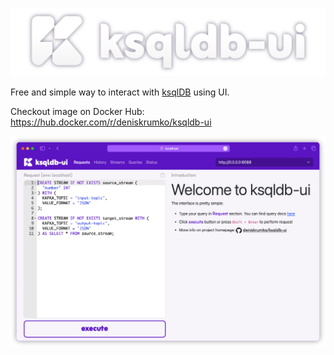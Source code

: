 ![ksqldb-ui](https://github.com/deniskrumko/ksqldb-ui/blob/master/src/static/images/full_logo_readme.png?raw=true)

Free and simple way to interact with [ksqlDB](https://ksqldb.io/) using UI.

Checkout image on Docker Hub: https://hub.docker.com/r/deniskrumko/ksqldb-ui

![preview](https://github.com/deniskrumko/ksqldb-ui/blob/master/src/static/images/preview.png?raw=true)
